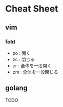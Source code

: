 # Cheat Sheet

## vim

### fold
- zo : 開く
- zc : 閉じる
- zr : 全体を一段開く
- zm : 全体を一段閉じる

## golang
TODO
